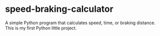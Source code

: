 # speed-braking-calculator
A simple Python program that calculates speed, time, or braking distance. This is my first Python little project.
